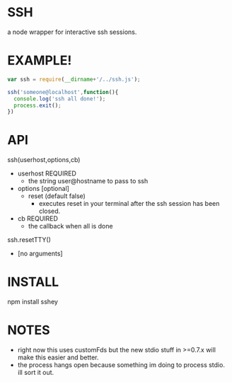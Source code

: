 
SSH
===

a node wrapper for interactive ssh sessions.

EXAMPLE!
========

```js
var ssh = require(__dirname+'/../ssh.js');

ssh('someone@localhost',function(){
  console.log('ssh all done!');
  process.exit();
})
```

API
===

ssh(userhost,options,cb)
  - userhost REQUIRED
    - the string user@hostname to pass to ssh
  - options [optional]
    - reset (default false)
      - executes reset in your terminal after the ssh session has been closed.
  - cb REQUIRED
    - the callback when all is done

ssh.resetTTY()
  - [no arguments]
  

INSTALL
=======

npm install sshey

NOTES
=====

* right now this uses customFds but the new stdio stuff in >=0.7.x will make this easier and better.
* the process hangs open because something im doing to process stdio. ill sort it out.
